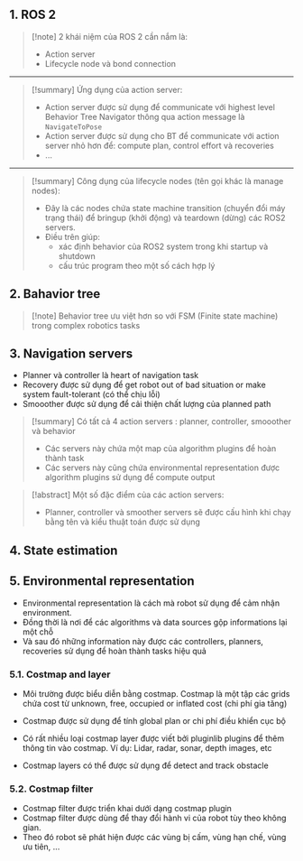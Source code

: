 ## 1. ROS 2

> [!note] 2 khái niệm của ROS 2 cần nắm là:
> - Action server
> - Lifecycle node và bond connection 

---
> [!summary] Ứng dụng của action server:
> - Action server được sử dụng để communicate với highest level Behavior Tree Navigator thông qua action message là `NavigateToPose`
> - Action server được sử dụng cho BT để communicate với action server nhỏ hơn để: compute plan, control effort và recoveries
> - ...

---
> [!summary] Công dụng của lifecycle nodes (tên gọi khác là manage nodes): 
> - Đây là các nodes chứa state machine transition (chuyển đổi máy trạng thái) để bringup (khởi động) và teardown (dừng) các ROS2 servers.
> - Điều trên giúp:
> 	- xác định behavior của ROS2 system trong khi startup và shutdown
> 	- cấu trúc program theo một số cách hợp lý

## 2. Bahavior tree

> [!note] Behavior tree ưu việt hơn so với FSM (Finite state machine) trong complex robotics tasks

## 3. Navigation servers

- Planner và controller là heart of navigation task 
- Recovery được sử dụng để get robot out of bad situation or make system fault-tolerant (có thể chịu lỗi)
- Smooother được sử dụng để cải thiện chất lượng của planned path 

> [!summary] Có tất cả 4 action servers : planner, controller, smooother và behavior 
> - Các servers này chứa một map của algorithm plugins để hoàn thành task 
> - Các servers này cũng chứa environmental representation được algorithm plugins sử dụng để compute output 

> [!abstract] Một số đặc điểm của các action servers:
> - Planner, controller và smoother servers sẽ được cấu hình khi chạy bằng tên và kiểu thuật toán được sử dụng
## 4. State estimation 

## 5. Environmental representation 

- Environmental representation là cách mà robot sử dụng để cảm nhận environment. 
- Đồng thời là nơi để các algorithms và data sources gộp informations lại một chỗ
- Và sau đó những information này được các controllers, planners, recoveries sử dụng để hoàn thành tasks hiệu quả

### 5.1. Costmap and layer

- Môi trường được biểu diễn bằng costmap. Costmap là một tập các grids chứa cost từ unknown, free, occupied or inflated cost (chi phí gia tăng)
- Costmap được sử dụng để tính global plan or chi phí điều khiển cục bộ

- Có rất nhiều loại costmap layer được viết bởi pluginlib plugins để thêm thông tin vào costmap. Ví dụ: Lidar, radar, sonar, depth images, etc
- Costmap layers có thể được sử dụng để detect and track obstacle

### 5.2. Costmap filter 

- Costmap filter được triển khai dưới dạng costmap plugin
- Costmap filter được dùng để thay đổi hành vi của robot tùy theo không gian. 
- Theo đó robot sẽ phát hiện được các vùng bị cấm, vùng hạn chế, vùng ưu tiên, ...